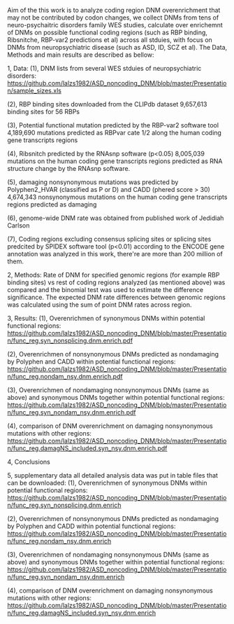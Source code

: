 
Aim of the this work is to analyze coding region DNM overenrichment that may not be contributed by codon changes, we collect DNMs from tens of neuro-psychaitric disorders family WES studies, calculate over enrichemnt of DNMs on possible functional coding regions (such as RBP binding, Ribsnitche, RBP-var2 predictions et al) across all stduies, with focus on DNMs from neuropsychiatric disease (such as ASD, ID, SCZ et al). The Data, Methods and main results are described as bellow: 

1, Data:
(1), DNM lists from several WES stduies of neuropsychiatric disorders:
https://github.com/lalzs1982/ASD_noncoding_DNM/blob/master/Presentation/sample_sizes.xls

(2), RBP binding sites downloaded from the CLIPdb dataset
9,657,613 binding sites for 56 RBPs 

(3), Potential functional mutation predicted by the RBP-var2 software tool
4,189,690 mutations predicted as RBPvar cate 1/2 along the human coding gene transcripts regions

(4), Ribsnitch predicted by the RNAsnp software (p<0.05)
8,005,039 mutations on the human coding gene transcripts regions predicted as RNA structure change by the RNAsnp software.

(5), damaging nonsynonymous mutations was predicted by Polyphen2_HVAR (classified as P or D) and CADD (phered score > 30)
4,674,343 nonsynonymous mutations on the human coding gene transcripts regions predicted as damaging

(6), genome-wide DNM rate was obtained from published work of Jedidiah Carlson

(7), Coding regions excluding consensus splicing sites or splicing sites predcited by SPIDEX software tool (p<0.01)
according to the ENCODE gene annotation was analyzed in this work, there're are more than 200 million of them.
 

2, Methods:
Rate of DNM for specified genomic regions (for example RBP binding sites) vs rest of coding regions analyzed (as mentioned above)
was compared and the binomial test was used to estimate the difference significance. The expected DNM rate differences between genomic
regions was calculated using the sum of point DNM rates across region.       

3, Results:
(1), Overenrichmen of synonymous DNMs within potential functional regions:
https://github.com/lalzs1982/ASD_noncoding_DNM/blob/master/Presentation/func_reg.syn_nonsplicing.dnm.enrich.pdf

(2), Overenrichmen of nonsynonymous DNMs predicted as nondamaging by Polyphen and CADD within potential functional regions:
https://github.com/lalzs1982/ASD_noncoding_DNM/blob/master/Presentation/func_reg.nondam_nsy.dnm.enrich.pdf

(3), Overenrichmen of nondamaging nonsynonymous DNMs (same as above) and synonymous DNMs together within potential functional regions:
https://github.com/lalzs1982/ASD_noncoding_DNM/blob/master/Presentation/func_reg.syn_nondam_nsy.dnm.enrich.pdf

(4), comparison of DNM overenrichment on damaging nonsynonymous mutations with other regions:
https://github.com/lalzs1982/ASD_noncoding_DNM/blob/master/Presentation/func_reg.damagNS_included.syn_nsy.dnm.enrich.pdf



4, Conclusions

5, supplementary data
all detailed analysis data was put in table files that can be downloaded:
(1), Overenrichmen of synonymous DNMs within potential functional regions:
https://github.com/lalzs1982/ASD_noncoding_DNM/blob/master/Presentation/func_reg.syn_nonsplicing.dnm.enrich

(2), Overenrichmen of nonsynonymous DNMs predicted as nondamaging by Polyphen and CADD within potential functional regions:
https://github.com/lalzs1982/ASD_noncoding_DNM/blob/master/Presentation/func_reg.nondam_nsy.dnm.enrich

(3), Overenrichmen of nondamaging nonsynonymous DNMs (same as above) and synonymous DNMs together within potential functional regions:
https://github.com/lalzs1982/ASD_noncoding_DNM/blob/master/Presentation/func_reg.syn_nondam_nsy.dnm.enrich

(4), comparison of DNM overenrichment on damaging nonsynonymous mutations with other regions:
https://github.com/lalzs1982/ASD_noncoding_DNM/blob/master/Presentation/func_reg.damagNS_included.syn_nsy.dnm.enrich

